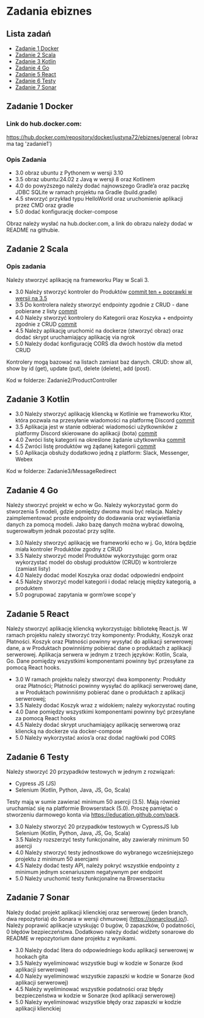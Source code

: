 # Zadania ebiznes
## Lista zadań
* [Zadanie 1 Docker](#zadanie-1-docker)
* [Zadanie 2 Scala](#zadanie-2-scala)
* [Zadanie 3 Kotlin](#zadanie-3-kotlin)
* [Zadanie 4 Go](#zadanie-4-go)
* [Zadanie 5 React](#zadanie-5-react)
* [Zadanie 6 Testy](#zadanie-6-testy)
* [Zadanie 7 Sonar](#zadanie-7-sonar)

## Zadanie 1 Docker
### Link do hub.docker.com:
https://hub.docker.com/repository/docker/justyna72/ebiznes/general
(obraz ma tag 'zadanie1')
### Opis Zadania
* 3.0 obraz ubuntu z Pythonem w wersji 3.10
* 3.5 obraz ubuntu:24.02 z Javą w wersji 8 oraz Kotlinem
* 4.0 do powyższego należy dodać najnowszego Gradle’a oraz paczkę JDBC
SQLite w ramach projektu na Gradle (build.gradle)
* 4.5 stworzyć przykład typu HelloWorld oraz uruchomienie aplikacji
przez CMD oraz gradle
* 5.0 dodać konfigurację docker-compose

Obraz należy wysłać na hub.docker.com, a link do obrazu należy dodać w
README na githubie.

## Zadanie 2 Scala

### Opis zadania

Należy stworzyć aplikację na frameworku Play w Scali 3.

* 3.0 Należy stworzyć kontroler do Produktów [commit ten + poprawki w wersji na 3.5](https://github.com/JustynaGargula/VariousTechnologies/commit/7d11bbba56bc0632b1da21393e5ed4bfbe0edf45)
* 3.5 Do kontrolera należy stworzyć endpointy zgodnie z CRUD - dane pobierane z listy [commit](https://github.com/JustynaGargula/VariousTechnologies/commit/a4e58457c4066609bb697d355e01ab2c2345897b)
* 4.0 Należy stworzyć kontrolery do Kategorii oraz Koszyka + endpointy
zgodnie z CRUD [commit](https://github.com/JustynaGargula/VariousTechnologies/commit/3512efd8450940e91df07e7b5e6e1c6c12758609)
* 4.5 Należy aplikację uruchomić na dockerze (stworzyć obraz) oraz dodać
skrypt uruchamiający aplikację via ngrok
* 5.0 Należy dodać konfigurację CORS dla dwóch hostów dla metod CRUD

Kontrolery mogą bazować na listach zamiast baz danych. CRUD: show all,
show by id (get), update (put), delete (delete), add (post).

Kod w folderze: Zadanie2/ProductController

## Zadanie 3 Kotlin

* 3.0 Należy stworzyć aplikację kliencką w Kotlinie we frameworku Ktor, która pozwala na przesyłanie wiadomości na platformę Discord [commit](https://github.com/JustynaGargula/VariousTechnologies/commit/00ba0fcbc03e8cbb0f7be04069ac930d50af2c47)
* 3.5 Aplikacja jest w stanie odbierać wiadomości użytkowników z platformy Discord skierowane do aplikacji (bota) [commit](https://github.com/JustynaGargula/VariousTechnologies/commit/db75ed340f1c11f04775e1f44a4dbe37ab55f72a)
* 4.0 Zwróci listę kategorii na określone żądanie użytkownika [commit](https://github.com/JustynaGargula/VariousTechnologies/commit/cec2cd346359ada456deb466e1464b958d561e6a)
* 4.5 Zwróci listę produktów wg żądanej kategorii [commit](https://github.com/JustynaGargula/VariousTechnologies/commit/c1b74a089be7b62d57fc90fd0b367a93d4c6f39d)
* 5.0 Aplikacja obsłuży dodatkowo jedną z platform: Slack, Messenger, Webex

Kod w folderze: Zadanie3/MessageRedirect

## Zadanie 4 Go

Należy stworzyć projekt w echo w Go. Należy wykorzystać gorm do
stworzenia 5 modeli, gdzie pomiędzy dwoma musi być relacja. Należy
zaimplementować proste endpointy do dodawania oraz wyświetlania danych
za pomocą modeli. Jako bazę danych można wybrać dowolną, sugerowałbym
jednak pozostać przy sqlite.

* 3.0 Należy stworzyć aplikację we frameworki echo w j. Go, która będzie
miała kontroler Produktów zgodny z CRUD
* 3.5 Należy stworzyć model Produktów wykorzystując gorm oraz
wykorzystać model do obsługi produktów (CRUD) w kontrolerze (zamiast
listy)
* 4.0 Należy dodać model Koszyka oraz dodać odpowiedni endpoint
* 4.5 Należy stworzyć model kategorii i dodać relację między kategorią,
a produktem
* 5.0 pogrupować zapytania w gorm’owe scope'y

## Zadanie 5 React

Należy stworzyć aplikację kliencką wykorzystując bibliotekę React.js.
W ramach projektu należy stworzyć trzy komponenty: Produkty, Koszyk
oraz Płatności. Koszyk oraz Płatności powinny wysyłać do aplikacji
serwerowej dane, a w Produktach powinniśmy pobierać dane o produktach
z aplikacji serwerowej. Aplikacja serwera w jednym z trzech języków:
Kotlin, Scala, Go. Dane pomiędzy wszystkimi komponentami powinny być
przesyłane za pomocą React hooks.

* 3.0 W ramach projektu należy stworzyć dwa komponenty: Produkty oraz
Płatności; Płatności powinny wysyłać do aplikacji serwerowej dane, a w
Produktach powinniśmy pobierać dane o produktach z aplikacji
serwerowej;
* 3.5 Należy dodać Koszyk wraz z widokiem; należy wykorzystać routing
* 4.0 Dane pomiędzy wszystkimi komponentami powinny być przesyłane za
pomocą React hooks
* 4.5 Należy dodać skrypt uruchamiający aplikację serwerową oraz
kliencką na dockerze via docker-compose
* 5.0 Należy wykorzystać axios’a oraz dodać nagłówki pod CORS

## Zadanie 6 Testy
Należy stworzyć 20 przypadków testowych w jednym z rozwiązań:

- Cypress JS (JS)
- Selenium (Kotlin, Python, Java, JS, Go, Scala)

Testy mają w sumie zawierać minimum 50 asercji (3.5). Mają również
uruchamiać się na platformie Browserstack (5.0). Proszę pamiętać o
stworzeniu darmowego konta via https://education.github.com/pack.

* 3.0 Należy stworzyć 20 przypadków testowych w CypressJS lub Selenium
(Kotlin, Python, Java, JS, Go, Scala)
* 3.5 Należy rozszerzyć testy funkcjonalne, aby zawierały minimum 50
asercji
* 4.0 Należy stworzyć testy jednostkowe do wybranego wcześniejszego
projektu z minimum 50 asercjami
* 4.5 Należy dodać testy API, należy pokryć wszystkie endpointy z
minimum jednym scenariuszem negatywnym per endpoint
* 5.0 Należy uruchomić testy funkcjonalne na Browserstacku

## Zadanie 7 Sonar

Należy dodać projekt aplikacji klienckiej oraz serwerowej (jeden
branch, dwa repozytoria) do Sonara w wersji chmurowej
(https://sonarcloud.io/). Należy poprawić aplikacje uzyskując 0 bugów,
0 zapaszków, 0 podatności, 0 błędów bezpieczeństwa. Dodatkowo należy
dodać widżety sonarowe do README w repozytorium dane projektu z
wynikami.

* 3.0 Należy dodać litera do odpowiedniego kodu aplikacji serwerowej w
hookach gita
* 3.5 Należy wyeliminować wszystkie bugi w kodzie w Sonarze (kod
aplikacji serwerowej)
* 4.0 Należy wyeliminować wszystkie zapaszki w kodzie w Sonarze (kod
aplikacji serwerowej)
* 4.5 Należy wyeliminować wszystkie podatności oraz błędy bezpieczeństwa
w kodzie w Sonarze (kod aplikacji serwerowej)
* 5.0 Należy wyeliminować wszystkie błędy oraz zapaszki w kodzie
aplikacji klienckiej
